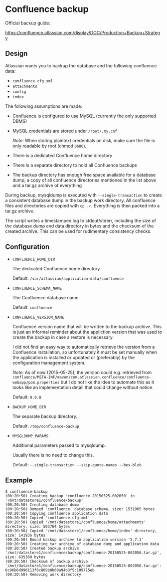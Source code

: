 # Confluence backup

Official backup guide:

https://confluence.atlassian.com/display/DOC/Production+Backup+Strategy

## Design

Atlassian wants you to backup the database and the following confluence
data:

- `confluence.cfg.xml`
- `attachments`
- `config`
- `index`

The following assumptions are made:

- Confluence is configured to use MySQL (currently the only supported DBMS)
- MySQL credentials are stored under `/root/.my.cnf`

    *Note:* When storing plaintext credentials on disk, make sure the file is
    only readable by root (chmod `0600`).

- There is a dedicated Confluence home directory
- There is a separate directory to hold all Confluence backups
- The backup directory has enough free space available for a database dump, a
copy of all confluence directories mentioned in the list above and a tar.gz
archive of everything

During backup, mysqldump is executed with `--single-transaction` to create a
consistent database dump in the backup work directory. All confluence files and
directories are copied with `cp -r`. Everything is then packed into a tar.gz
archive.

The script writes a timestamped log to stdout/stderr, including the size of the
database dump and data directory in bytes and the checksum of the created
archive. This can be used for rudimentary consistency checks.

## Configuration

- `CONFLUENCE_HOME_DIR`

    The dedicated Confluence home directory.

    Default: `/var/atlassian/application-data/confluence`

- `CONFLUENCE_SCHEMA_NAME`

    The Confluence database name.

    Default: `confluence`

- `CONFLUENCE_VERSION_NAME`

    Confluence version name that will be written to the backup archive. This is
    just an informal reminder about the appliction version that was used to
    create the backup in case a restore is necessary.

    I did not find an easy way to automatically retrieve the version from a
    Confluence installation, so unfortunately it must be set manually when the
    application is installed or updated or (preferably) by the configuration
    management system.

    *Note:* As of now (2015-05-25), the version could e.g. retrieved from
    `confluence/META-INF/maven/com.atlassian.confluence/confluence-webapp/pom.properties`
    but I do not like the idea to automate this as it looks like an
    implementation detail that could change without notice.

    Default: `0.0.0`

- `BACKUP_HOME_DIR`
    
    The separate backup directory.

    Default: `/tmp/confluence-backup`

- `MYSQLDUMP_PARAMS`

    Additional parameters passed to mysqldump.
    
    Usually there is no need to change this.

    Default: `--single-transaction --skip-quote-names --hex-blob`

## Example

    $ confluence-backup
    (00:20:50) Creating backup 'confluence-20150525-002050' in '/mnt/datastore1/confluence/backup'
    (00:20:50) Creating database dump
    (00:20:50) Dumped 'confluence' database schema, size: 1531965 bytes
    (00:20:50) Copying confluence application data
    (00:20:50) Copied 'confluence.cfg.xml'
    (00:20:50) Copied '/mnt/datastore1/confluence/home/attachments' directory, size: 503764 bytes
    (00:20:50) Copied '/mnt/datastore1/confluence/home/index' directory, size: 141936 bytes
    (00:20:50) Bound backup archive to application version '5.7.1'
    (00:20:50) Creating tar archive of database dump and application data
    (00:20:50) Created backup archive '/mnt/datastore1/confluence/backup/confluence-20150525-002050.tar.gz', size: 635380 bytes
    (00:20:50) Checksum of backup archive '/mnt/datastore1/confluence/backup/confluence-20150525-002050.tar.gz': 6c96b6d096113f8c869b8b60a94b3f5c109715eb
    (00:20:50) Removing work directory
